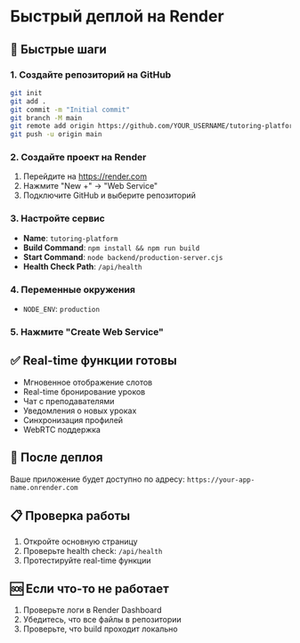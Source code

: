 # Быстрый деплой на Render

## 🚀 Быстрые шаги

### 1. Создайте репозиторий на GitHub
```bash
git init
git add .
git commit -m "Initial commit"
git branch -M main
git remote add origin https://github.com/YOUR_USERNAME/tutoring-platform.git
git push -u origin main
```

### 2. Создайте проект на Render
1. Перейдите на https://render.com
2. Нажмите "New +" → "Web Service"
3. Подключите GitHub и выберите репозиторий

### 3. Настройте сервис
- **Name**: `tutoring-platform`
- **Build Command**: `npm install && npm run build`
- **Start Command**: `node backend/production-server.cjs`
- **Health Check Path**: `/api/health`

### 4. Переменные окружения
- `NODE_ENV`: `production`

### 5. Нажмите "Create Web Service"

## ✅ Real-time функции готовы

- Мгновенное отображение слотов
- Real-time бронирование уроков
- Чат с преподавателями
- Уведомления о новых уроках
- Синхронизация профилей
- WebRTC поддержка

## 🔗 После деплоя

Ваше приложение будет доступно по адресу:
`https://your-app-name.onrender.com`

## 📋 Проверка работы

1. Откройте основную страницу
2. Проверьте health check: `/api/health`
3. Протестируйте real-time функции

## 🆘 Если что-то не работает

1. Проверьте логи в Render Dashboard
2. Убедитесь, что все файлы в репозитории
3. Проверьте, что build проходит локально 